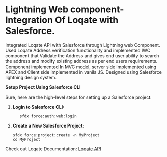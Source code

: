 # Lightning Web component- Integration Of Loqate with Salesforce.

Integrated Loqate API with Salesforce through Lightning web Component. Used Loqate Address verification functionality and implemented lWC component that Validate the Address and gives end user ability to search the address and modify existing address as per end users requirements. Component implemented In MVC model, server side implemented using APEX and Client side implemented in vanila JS. Designed using Salesforce lightning design system. 

__Setup Project Using Salesforce CLI__

Sure, here are the high-level steps for setting up a Salesforce project:

1. **Login to Salesforce CLI:**
   ```
      sfdx force:auth:web:login
   ```

2. **Create a New Salesforce Project:**
   ```
   sfdx force:project:create -n MyProject
   cd MyProject
   ```


Check out Loqate Documentation: <a href="https://www.loqate.com/developers/api/">Loqate API</a>
